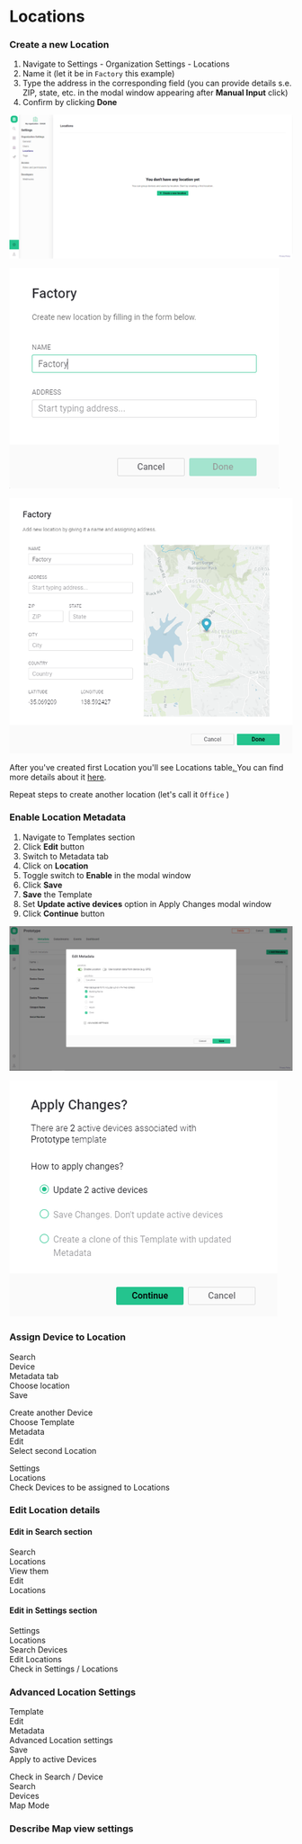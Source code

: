 # Locations

### Create a new Location 

1. Navigate to Settings - Organization Settings - Locations 
2. Name it \(let it be in `Factory` this example\)
3. Type the address in the corresponding field \(you can provide details s.e. ZIP, state, etc. in the modal window appearing after **Manual Input** click\)
4. Confirm by clicking **Done**

![](../.gitbook/assets/create_location.png)

![](../.gitbook/assets/factory.png)

![](../.gitbook/assets/factory_detailed_address.png)

After you've created first Location you'll see Locations table[. ](../web-dashboard/search/locations.md#table-contents)You can find more details about it [here](../web-dashboard/search/locations.md#table-contents).

Repeat steps to create another location \(let's call it `Office` \)

### Enable Location Metadata

1. Navigate to Templates section  
2. Click **Edit** button 
3. Switch to Metadata tab 
4. Click on **Location** 
5. Toggle switch to **Enable** in the modal window 
6. Click **Save** 
7. **Save** the Template
8. Set **Update active devices** option in Apply Changes modal window 
9. Click **Continue** button

![](../.gitbook/assets/metadata_edit.png)

![](../.gitbook/assets/apply.png)

### Assign Device to Location

Search   
Device   
Metadata tab   
Choose location   
Save   
  
Create another Device   
Choose Template   
Metadata   
Edit   
Select second Location 

Settings   
Locations   
Check Devices to be assigned to Locations 

### Edit Location details

#### Edit in Search section

Search   
Locations   
View them   
Edit   
Locations 

#### Edit in Settings section

Settings   
Locations   
Search Devices   
Edit Locations   
Check in Settings / Locations 

### Advanced Location Settings

Template   
Edit   
Metadata   
Advanced Location settings   
Save   
Apply to active Devices 

Check in Search / Device   
Search   
Devices   
Map Mode 

### Describe Map view settings

